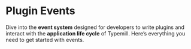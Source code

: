 #  Plugin Events

Dive into the **event system** designed for developers to write plugins and interact with the **application life cycle** of Typemill. Here’s everything you need to get started with events.

